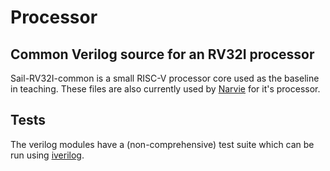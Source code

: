# Processor

## Common Verilog source for an RV32I processor

Sail-RV32I-common is a small RISC-V processor core used as the baseline in teaching. These files are also currently used by [Narvie](https://github.com/physical-computation/narvie) for it's processor.

## Tests

The verilog modules have a (non-comprehensive) test suite which can be run using [iverilog](http://iverilog.icarus.com/).